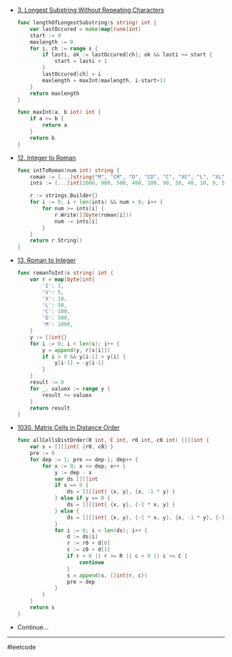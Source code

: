 
- [3. Longest Substring Without Repeating Characters](https://leetcode.com/problems/longest-substring-without-repeating-characters/)

  ```go
  func lengthOfLongestSubstring(s string) int {
      var lastOccured = make(map[rune]int)
      start := 0
      maxlength := 0
      for i, ch := range s {
          if lasti, ok := lastOccured[ch]; ok && lasti >= start {
              start = lasti + 1
          }
          lastOccured[ch] = i
          maxlength = maxInt(maxlength, i-start+1)
      }
      return maxlength
  }
  
  func maxInt(a, b int) int {
      if a >= b {
          return a
      }
      return b
  }
  ```

- [12. Integer to Roman](https://leetcode.com/problems/integer-to-roman/)

  ```go
  func intToRoman(num int) string {
      roman := [...]string{"M", "CM", "D", "CD", "C", "XC", "L", "XL", "X", "IX", "V", "IV", "I"}
      ints := [...]int{1000, 900, 500, 400, 100, 90, 50, 40, 10, 9, 5, 4, 1}
  
      r := strings.Builder{}
      for i := 0; i < len(ints) && num > 0; i++ {
          for num >= ints[i] {
              r.Write([]byte(roman[i]))
              num -= ints[i]
          }
      }
      return r.String()
  }
  ```
  
- [13. Roman to Integer](https://leetcode.com/problems/roman-to-integer/)

  ```go
  func romanToInt(s string) int {
      var r = map[byte]int{
          'I': 1,
          'V': 5,
          'X': 10,
          'L': 50,
          'C': 100,
          'D': 500,
          'M': 1000,
      }
      y := []int{}
      for i := 0; i < len(s); i++ {
          y = append(y, r[s[i]])
          if i > 0 && y[i-1] < y[i] {
              y[i-1] = -y[i-1]
          }
      }
      result := 0
      for _, valuex := range y {
          result += valuex
      }
      return result
  }
  ```
  
- [1030. Matrix Cells in Distance Order](https://leetcode.com/problems/matrix-cells-in-distance-order/)

  ```go
  func allCellsDistOrder(R int, C int, r0 int, c0 int) [][]int {
      var s = [][]int{ {r0, c0} }
      pre := 0
      for dep := 1; pre == dep-1; dep++ {
          for x := 0; x <= dep; x++ {
              y := dep - x
              var ds [][]int
              if x == 0 {
                  ds = [][]int{ {x, y}, {x, -1 * y} }
              } else if y == 0 {
                  ds = [][]int{ {x, y}, {-1 * x, y} }
              } else {
                  ds = [][]int{ {x, y}, {-1 * x, y}, {x, -1 * y}, {-1 * x, -1 * y} }
              }
              for i := 0; i < len(ds); i++ {
                  d := ds[i]
                  r := r0 + d[0]
                  c := c0 + d[1]
                  if r < 0 || r >= R || c < 0 || c >= C {
                      continue
                  }
                  s = append(s, []int{r, c})
                  pre = dep
              }
          }
      }
      return s
  }
  ```

- Continue...


---
#leetcode